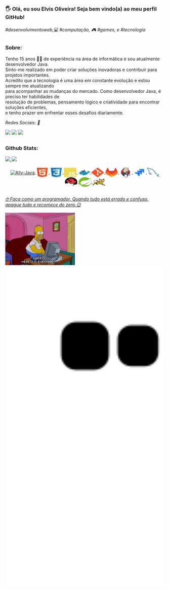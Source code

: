 <h3> 🖐️ Olá, eu sou Elvis Oliveira! Seja bem vindo(a) ao meu perfil GitHub!</h3> 
<h4></h4> 
       
<h6> #desenvolvimentoweb,💻 #computação, 🎮 #games, e #tecnologia </h6>
  
## 

<h3> Sobre: <br></h3>

<div>  

 Tenho 15 anos 👨‍🦳 de experiência na área de informática e sou atualmente desenvolvedor Java. <br>
 Sinto-me realizado em poder criar soluções inovadoras e contribuir para projetos importantes. <br>
 Acredito que a tecnologia é uma área em constante evolução e estou sempre me atualizando <br>
 para acompanhar as mudanças do mercado. Como desenvolvedor Java, é preciso ter habilidades de <br>
 resolução de problemas, pensamento lógico e criatividade para encontrar soluções eficientes, <br>
 e tenho prazer em enfrentar esses desafios diariamente. <br>
 
 <i> Redes Sociais: 📱 <br></i>
 
   <a href="https://www.instagram.com/elvisoliveira1/" target="_blank">
   <img src="https://img.shields.io/badge/Instagram-E4405F?style=for-the-badge&logo=instagram&logoColor=white"target="_blank"/></a>
   
   <a href="https://www.linkedin.com/in/elvis-oliveira-54b3b4a0/" target="_blank">
   <img src="https://img.shields.io/badge/-LinkedIn-%230077B5?style=for-the-badge&logo=linkedin&logoColor=white" target="_blank"></a>
   
   <a href = "mailto:elviscoliveira@gmail.com" target="_blank">
   <img src="https://img.shields.io/badge/Gmail-D14836?style=for-the-badge&logo=gmail&logoColor=white" target="_blank"></a>
 
##
 
<h3> Github Stats: <br></h3>
  
<div>
  <a href="[https://github.com/elviscostaoliveira/](https://github.com/elviscostaoliveira/)"> 
  <img height="170em" src="https://github-readme-stats.vercel.app/api?username=ElvisCostaOliveira&show_icons=true&theme=tokyonight&include_all_commits=true&count_private=true"/>
  <img height="150em" src="https://github-readme-stats.vercel.app/api/top-langs/?username=ElvisCostaOliveira&layout=compact&langs_count=16&theme=tokyonight"/>
</div>

<br>
  
<div align="center" style="display: inline_block">
  <img align="center" alt="Ally-Java" height="40" width="50" src="https://cdn.jsdelivr.net/gh/devicons/devicon/icons/java/java-original.svg" />
  <img align="center" alt="Ally-HTML" height="30" width="40" src="https://raw.githubusercontent.com/devicons/devicon/master/icons/html5/html5-original.svg">
  <img align="center" alt="Ally-CSS" height="30" width="40" src="https://raw.githubusercontent.com/devicons/devicon/master/icons/css3/css3-original.svg">
  <img align="center" alt="Ally-Js" height="30" width="40" src="https://raw.githubusercontent.com/devicons/devicon/master/icons/javascript/javascript-plain.svg">
  <img align="center" alt="Ally-Docker" height="30" width="40" src="https://github.com/devicons/devicon/blob/master/icons/docker/docker-original.svg">
  <img align="center" alt="Ally-Git" height="30" width="40" src="https://github.com/devicons/devicon/blob/master/icons/git/git-original.svg">
  <img align="center" alt="Ally-Gitlab" height="30" width="40" src="https://github.com/devicons/devicon/blob/master/icons/gitlab/gitlab-original.svg">
  <img align="center" alt="Ally-Jenkis" height="30" width="40" src="https://github.com/devicons/devicon/blob/master/icons/jenkins/jenkins-original.svg">
  <img align="center" alt="Ally-Jira" height="30" width="40" src="https://github.com/devicons/devicon/blob/master/icons/jira/jira-original.svg">
  <img align="center" alt="Ally-MySql" height="30" width="40" src="https://github.com/devicons/devicon/blob/master/icons/mysql/mysql-original.svg">
  <img align="center" alt="Ally-Redhat" height="30" width="40" src="https://github.com/devicons/devicon/blob/master/icons/redhat/redhat-original.svg">
  <img align="center" alt="Ally-Spring" height="30" width="40" src="https://github.com/devicons/devicon/blob/master/icons/spring/spring-original.svg">
  <img align="center" alt="Ally-Tomcat" height="30" width="40" src="https://github.com/devicons/devicon/blob/master/icons/tomcat/tomcat-original.svg">
  
  
  
  </div>
    
## 

 <i> 🤓 Faça como um programador. Quando tudo está errado e confuso, apague tudo e recomece do zero.😉 </i><br><br>
 <img src="https://github.com/ElvisCostaOliveira/ElvisOliveira/blob/main/giphy.gif" width="220">
<img src="https://github.com/DevNylo/DevNylo/blob/output/github-contribution-grid-snake.svg" width="600"/>
##
  
 
